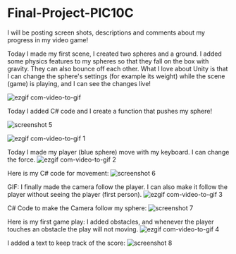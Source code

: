 # Final-Project-PIC10C

I will be posting screen shots, descriptions and comments about my progress in my video game!


Today I made my first scene, I created two spheres and a ground.
I added some physics features to my spheres so that they fall on the box with gravity.
They can also bounce off each other.
What I love about Unity is that I can change the sphere's settings (for example its weight) while the scene (game) is playing, and I can see the changes live!

![ezgif com-video-to-gif](https://user-images.githubusercontent.com/38050222/39740131-1a346152-5249-11e8-8562-2e44d59e1a6e.gif)


Today I added C# code and I create a function that pushes my sphere!

![screenshot 5](https://user-images.githubusercontent.com/38050222/39742358-04ad812a-5252-11e8-93da-2ef553f2f744.png)

![ezgif com-video-to-gif 1](https://user-images.githubusercontent.com/38050222/39742246-aa17cacc-5251-11e8-8cc8-a466aa7b54ec.gif)

Today I made my player (blue sphere) move with my keyboard.
I can change the force.
![ezgif com-video-to-gif 2](https://user-images.githubusercontent.com/38050222/39779177-39112a5a-52bd-11e8-876c-96ceeee89a6e.gif)

Here is my C# code for movement:
![screenshot 6](https://user-images.githubusercontent.com/38050222/39779263-7dfabc1c-52bd-11e8-8397-69a48aac4bde.png)

GIF: I finally made the camera follow the player. I can also make it follow the player without seeing the player (first person).
![ezgif com-video-to-gif 3](https://user-images.githubusercontent.com/38050222/40220389-d0860d02-5a2d-11e8-867f-609dde8c8467.gif)

C# Code to make the Camera follow my sphere:
![screenshot 7](https://user-images.githubusercontent.com/38050222/40220096-d5fe55e2-5a2c-11e8-8bd5-ba676ca9de89.png)

Here is my first game play:
I added obstacles, and whenever the player touches an obstacle the play will not moving.
![ezgif com-video-to-gif 4](https://user-images.githubusercontent.com/38050222/40599442-2e079fa0-6202-11e8-8fcc-8474c56d384e.gif)

I added a text to keep track of the score:
![screenshot 8](https://user-images.githubusercontent.com/38050222/40634464-089c553c-62aa-11e8-839f-fecbb26f3bac.png)
